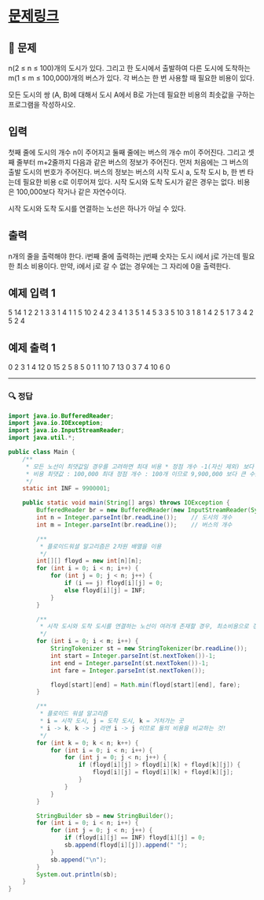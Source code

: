 # [문제링크](https://www.acmicpc.net/problem/11404)

## 📝 문제

n(2 ≤ n ≤ 100)개의 도시가 있다. 그리고 한 도시에서 출발하여 다른 도시에 도착하는 m(1 ≤ m ≤ 100,000)개의 버스가 있다. 각 버스는 한 번 사용할 때 필요한 비용이 있다.

모든 도시의 쌍 (A, B)에 대해서 도시 A에서 B로 가는데 필요한 비용의 최솟값을 구하는 프로그램을 작성하시오.

## 입력

첫째 줄에 도시의 개수 n이 주어지고 둘째 줄에는 버스의 개수 m이 주어진다. 그리고 셋째 줄부터 m+2줄까지 다음과 같은 버스의 정보가 주어진다. 먼저 처음에는 그 버스의 출발 도시의 번호가 주어진다. 버스의 정보는 버스의 시작 도시 a, 도착 도시 b, 한 번 타는데 필요한 비용 c로 이루어져 있다. 시작 도시와 도착 도시가 같은 경우는 없다. 비용은 100,000보다 작거나 같은 자연수이다.

시작 도시와 도착 도시를 연결하는 노선은 하나가 아닐 수 있다.

## 출력

n개의 줄을 출력해야 한다. i번째 줄에 출력하는 j번째 숫자는 도시 i에서 j로 가는데 필요한 최소 비용이다. 만약, i에서 j로 갈 수 없는 경우에는 그 자리에 0을 출력한다.

## 예제 입력 1 

5
14
1 2 2
1 3 3
1 4 1
1 5 10
2 4 2
3 4 1
3 5 1
4 5 3
3 5 10
3 1 8
1 4 2
5 1 7
3 4 2
5 2 4

## 예제 출력 1 

0 2 3 1 4
12 0 15 2 5
8 5 0 1 1
10 7 13 0 3
7 4 10 6 0

---

### 🔍 정답

```java
import java.io.BufferedReader;
import java.io.IOException;
import java.io.InputStreamReader;
import java.util.*;

public class Main {
    /**
     * 모든 노선이 최댓값일 경우를 고려하면 최대 비용 * 정점 개수 -1(자신 제외) 보다 커야 함
     * 비용 최댓값 : 100,000 최대 정점 개수 : 100개 이므로 9,900,000 보다 큰 수를 사용!
     */
    static int INF = 9900001;

    public static void main(String[] args) throws IOException {
        BufferedReader br = new BufferedReader(new InputStreamReader(System.in));
        int n = Integer.parseInt(br.readLine());    // 도시의 개수
        int m = Integer.parseInt(br.readLine());    // 버스의 개수

        /**
         * 플로이드워셜 알고리즘은 2차원 배열을 이용
         */
        int[][] floyd = new int[n][n];
        for (int i = 0; i < n; i++) {
            for (int j = 0; j < n; j++) {
                if (i == j) floyd[i][j] = 0;
                else floyd[i][j] = INF;
            }
        }

        /**
         * 시작 도시와 도착 도시를 연결하는 노선이 여러개 존재할 경우, 최소비용으로 갱신!
         */
        for (int i = 0; i < m; i++) {
            StringTokenizer st = new StringTokenizer(br.readLine());
            int start = Integer.parseInt(st.nextToken())-1;
            int end = Integer.parseInt(st.nextToken())-1;
            int fare = Integer.parseInt(st.nextToken());

            floyd[start][end] = Math.min(floyd[start][end], fare);
        }

        /**
         * 플로이드 워셜 알고리즘
         * i = 시작 도시, j = 도착 도시, k = 거처가는 곳
         * i -> k, k -> j 라면 i -> j 이므로 둘의 비용을 비교하는 것!
         */
        for (int k = 0; k < n; k++) {
            for (int i = 0; i < n; i++) {
                for (int j = 0; j < n; j++) {
                    if (floyd[i][j] > floyd[i][k] + floyd[k][j]) {
                        floyd[i][j] = floyd[i][k] + floyd[k][j];
                    }
                }
            }
        }

        StringBuilder sb = new StringBuilder();
        for (int i = 0; i < n; i++) {
            for (int j = 0; j < n; j++) {
                if (floyd[i][j] == INF) floyd[i][j] = 0;
                sb.append(floyd[i][j]).append(" ");
            }
            sb.append("\n");
        }
        System.out.println(sb);
    }
}
```